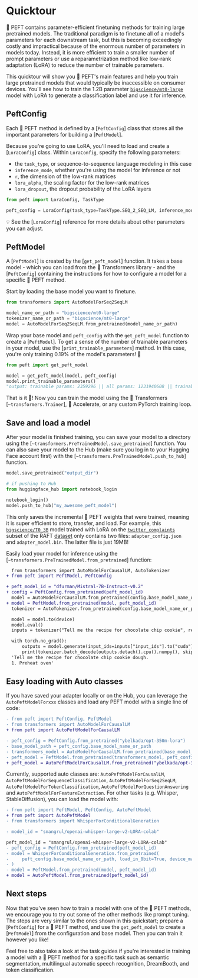 <!--Copyright 2023 The HuggingFace Team. All rights reserved.

Licensed under the Apache License, Version 2.0 (the "License"); you may not use this file except in compliance with
the License. You may obtain a copy of the License at

http://www.apache.org/licenses/LICENSE-2.0

Unless required by applicable law or agreed to in writing, software distributed under the License is distributed on
an "AS IS" BASIS, WITHOUT WARRANTIES OR CONDITIONS OF ANY KIND, either express or implied. See the License for the
specific language governing permissions and limitations under the License.

⚠️ Note that this file is in Markdown but contain specific syntax for our doc-builder (similar to MDX) that may not be
rendered properly in your Markdown viewer.

-->

# Quicktour

🤗 PEFT contains parameter-efficient finetuning methods for training large pretrained models. The traditional paradigm is to finetune all of a model's parameters for each downstream task, but this is becoming exceedingly costly and impractical because of the enormous number of parameters in models today. Instead, it is more efficient to train a smaller number of prompt parameters or use a reparametrization method like low-rank adaptation (LoRA) to reduce the number of trainable parameters. 

This quicktour will show you 🤗 PEFT's main features and help you train large pretrained models that would typically be inaccessible on consumer devices. You'll see how to train the 1.2B parameter [`bigscience/mt0-large`](https://huggingface.co/bigscience/mt0-large) model with LoRA to generate a classification label and use it for inference.

## PeftConfig

Each 🤗 PEFT method is defined by a [`PeftConfig`] class that stores all the important parameters for building a [`PeftModel`]. 

Because you're going to use LoRA, you'll need to load and create a [`LoraConfig`] class. Within `LoraConfig`, specify the following parameters:

- the `task_type`, or sequence-to-sequence language modeling in this case
- `inference_mode`, whether you're using the model for inference or not
- `r`, the dimension of the low-rank matrices
- `lora_alpha`, the scaling factor for the low-rank matrices
- `lora_dropout`, the dropout probability of the LoRA layers

```python
from peft import LoraConfig, TaskType

peft_config = LoraConfig(task_type=TaskType.SEQ_2_SEQ_LM, inference_mode=False, r=8, lora_alpha=32, lora_dropout=0.1)
```

<Tip>

💡 See the [`LoraConfig`] reference for more details about other parameters you can adjust.

</Tip>

## PeftModel

A [`PeftModel`] is created by the [`get_peft_model`] function. It takes a base model - which you can load from the 🤗 Transformers library - and the [`PeftConfig`] containing the instructions for how to configure a model for a specific 🤗 PEFT method.

Start by loading the base model you want to finetune.

```python
from transformers import AutoModelForSeq2SeqLM

model_name_or_path = "bigscience/mt0-large"
tokenizer_name_or_path = "bigscience/mt0-large"
model = AutoModelForSeq2SeqLM.from_pretrained(model_name_or_path)
```

Wrap your base model and `peft_config` with the `get_peft_model` function to create a [`PeftModel`]. To get a sense of the number of trainable parameters in your model, use the [`print_trainable_parameters`] method. In this case, you're only training 0.19% of the model's parameters! 🤏

```python
from peft import get_peft_model

model = get_peft_model(model, peft_config)
model.print_trainable_parameters()
"output: trainable params: 2359296 || all params: 1231940608 || trainable%: 0.19151053100118282"
```

That is it 🎉! Now you can train the model using the 🤗 Transformers [`~transformers.Trainer`], 🤗 Accelerate, or any custom PyTorch training loop.

## Save and load a model

After your model is finished training, you can save your model to a directory using the [`~transformers.PreTrainedModel.save_pretrained`] function. You can also save your model to the Hub (make sure you log in to your Hugging Face account first) with the [`~transformers.PreTrainedModel.push_to_hub`] function.

```python
model.save_pretrained("output_dir")

# if pushing to Hub
from huggingface_hub import notebook_login

notebook_login()
model.push_to_hub("my_awesome_peft_model")
```

This only saves the incremental 🤗 PEFT weights that were trained, meaning it is super efficient to store, transfer, and load. For example, this [`bigscience/T0_3B`](https://huggingface.co/smangrul/twitter_complaints_bigscience_T0_3B_LORA_SEQ_2_SEQ_LM) model trained with LoRA on the [`twitter_complaints`](https://huggingface.co/datasets/ought/raft/viewer/twitter_complaints/train) subset of the RAFT [dataset](https://huggingface.co/datasets/ought/raft) only contains two files: `adapter_config.json` and `adapter_model.bin`. The latter file is just 19MB!

Easily load your model for inference using the [`~transformers.PreTrainedModel.from_pretrained`] function:

```diff
  from transformers import AutoModelForCausalLM, AutoTokenizer
+ from peft import PeftModel, PeftConfig

+ peft_model_id = "dfurman/Mistral-7B-Instruct-v0.2"
+ config = PeftConfig.from_pretrained(peft_model_id)
  model = AutoModelForCausalLM.from_pretrained(config.base_model_name_or_path)
+ model = PeftModel.from_pretrained(model, peft_model_id)
  tokenizer = AutoTokenizer.from_pretrained(config.base_model_name_or_path)

  model = model.to(device)
  model.eval()
  inputs = tokenizer("Tell me the recipe for chocolate chip cookie", return_tensors="pt")

  with torch.no_grad():
      outputs = model.generate(input_ids=inputs["input_ids"].to("cuda"), max_new_tokens=10)
      print(tokenizer.batch_decode(outputs.detach().cpu().numpy(), skip_special_tokens=True)[0])
  'Tell me the recipe for chocolate chip cookie dough.
  1. Preheat oven'
```

## Easy loading with Auto classes 

If you have saved your adapter locally or on the Hub, you can leverage the `AutoPeftModelForxxx` classes and load any PEFT model with a single line of code:

```diff
- from peft import PeftConfig, PeftModel
- from transformers import AutoModelForCausalLM
+ from peft import AutoPeftModelForCausalLM

- peft_config = PeftConfig.from_pretrained("ybelkada/opt-350m-lora") 
- base_model_path = peft_config.base_model_name_or_path
- transformers_model = AutoModelForCausalLM.from_pretrained(base_model_path)
- peft_model = PeftModel.from_pretrained(transformers_model, peft_config)
+ peft_model = AutoPeftModelForCausalLM.from_pretrained("ybelkada/opt-350m-lora")
```

Currently, supported auto classes are: `AutoPeftModelForCausalLM`, `AutoPeftModelForSequenceClassification`, `AutoPeftModelForSeq2SeqLM`, `AutoPeftModelForTokenClassification`, `AutoPeftModelForQuestionAnswering` and `AutoPeftModelForFeatureExtraction`. For other tasks (e.g. Whisper, StableDiffusion), you can load the model with:

```diff
- from peft import PeftModel, PeftConfig, AutoPeftModel
+ from peft import AutoPeftModel
- from transformers import WhisperForConditionalGeneration

- model_id = "smangrul/openai-whisper-large-v2-LORA-colab"

peft_model_id = "smangrul/openai-whisper-large-v2-LORA-colab"
- peft_config = PeftConfig.from_pretrained(peft_model_id)
- model = WhisperForConditionalGeneration.from_pretrained(
-     peft_config.base_model_name_or_path, load_in_8bit=True, device_map="auto"
- )
- model = PeftModel.from_pretrained(model, peft_model_id)
+ model = AutoPeftModel.from_pretrained(peft_model_id)
```

## Next steps

Now that you've seen how to train a model with one of the 🤗 PEFT methods, we encourage you to try out some of the other methods like prompt tuning. The steps are very similar to the ones shown in this quickstart; prepare a [`PeftConfig`] for a 🤗 PEFT method, and use the `get_peft_model` to create a [`PeftModel`] from the configuration and base model. Then you can train it however you like!

Feel free to also take a look at the task guides if you're interested in training a model with a 🤗 PEFT method for a specific task such as semantic segmentation, multilingual automatic speech recognition, DreamBooth, and token classification.
